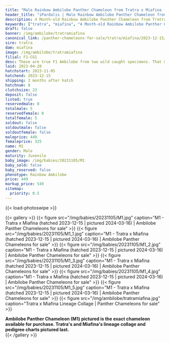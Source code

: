 ```yaml
---
title: "Male Rainbow Ambilobe Panther Chameleon from Tratra x Miafina (M1)"
header_title: "iPardalis | Male Rainbow Ambilobe Panther Chameleon from Tratra x Miafina | M1"
description: 4 Month-old Rainbow Ambilobe Panther Chameleon from Tratra and Miafina. These are true F1 Ambilobe from two wild caught specimens. That means we are holding them long enough to see if traits from outside Ambilobe crop up given that WC Miafina could have been mis-labelled. We will also test her genetics and report them on her breeder page sometime in 2024. We've included sire and dam dendrograms if available, but you can view our Tratra or Miafina breeder pages for more information.
keywords: ["tratra", "miafina", "4 Month-old Rainbow Ambilobe Panther Chameleon", "baby chameleons for sale", "buy panther chameleon", "panther for sale", "ambilobe panther chameleons for sale", "ambilobe panther chameleon for sale"]
draft: false
banner: /img/ambilobe/tratramiafina
canonical_link: /panther-chameleons-for-sale/tratra/miafina/2023-12-15/M1/
sire: tratra
dam: miafina
image: /img/ambilobe/tratramiafina
filial: F1-CG1
desc: These are true F1 Ambilobe from two wild caught specimens. That means we are holding them long enough to see if traits from outside Ambilobe crop up given that WC Miafina could have been mis-labelled. We will also test her genetics and report them on her breeder page sometime in 2024.
laid: 2023-04-20
hatchstart: 2023-11-05
hatchend: 2023-12-15
shipping: 3 months after hatch
hatchnum: 8
clutchsize: 23
deposit: false
listed: true
reservedmale: 0
totalmale: 5
reservedfemale: 0
totalfemale: 5
soldout: false
soldoutmale: false
soldoutfemale: false
maleprice: 449
femaleprice: 325
name: M1
gender: Male
maturity: Juvenile
baby_image: /img/babies/20231105/M1
baby_sold: false
baby_reserved: false
phenotype: Rainbow Ambilobe
price: 449
markup_price: 549
sitemap: 
  priority: 0.5
---
```


{{< load-photoswipe >}}

{{< gallery >}}
  {{< figure src="/img/babies/20231105/M1.jpg" caption="M1 - Tratra x Miafina (hatched 2023-12-15 | pictured 2024-03-16) | Ambilobe Panther Chameleons for sale" >}}
  {{< figure src="/img/babies/20231105/M1_1.jpg" caption="M1 - Tratra x Miafina (hatched 2023-12-15 | pictured 2024-03-16) | Ambilobe Panther Chameleons for sale" >}}
  {{< figure src="/img/babies/20231105/M1_2.jpg" caption="M1 - Tratra x Miafina (hatched 2023-12-15 | pictured 2024-03-16) | Ambilobe Panther Chameleons for sale" >}}
  {{< figure src="/img/babies/20231105/M1_3.jpg" caption="M1 - Tratra x Miafina (hatched 2023-12-15 | pictured 2024-03-16) | Ambilobe Panther Chameleons for sale" >}}
  {{< figure src="/img/babies/20231105/M1_4.jpg" caption="M1 - Tratra x Miafina (hatched 2023-12-15 | pictured 2024-03-16) | Ambilobe Panther Chameleons for sale" >}}
  {{< figure src="/img/babies/20231105/M1_5.jpg" caption="M1 - Tratra x Miafina (hatched 2023-12-15 | pictured 2024-03-16) | Ambilobe Panther Chameleons for sale" >}}
  {{< figure src="/img/ambilobe/tratramiafina.jpg" caption="Tratra x Miafina Lineage Collage | Panther Chameleons for sale" >}}
  <figcaption itemprop="description"><strong>Ambilobe Panther Chameleon (M1) pictured is the exact chameleon available for purchase. Tratra's and Miafina's lineage collage and pedigree charts pictured last.</strong></figcaption>
{{< /gallery >}}
